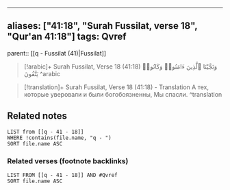 
---
aliases: ["41:18", "Surah Fussilat, verse 18", "Qur'an 41:18"]
tags: Qvref
---

parent:: [[q - Fussilat (41)|Fussilat]]

> [!arabic]+ Surah Fussilat, Verse 18 (41:18)
> <span class="quran-arabic">وَنَجَّيْنَا ٱلَّذِينَ ءَامَنُوا۟ وَكَانُوا۟ يَتَّقُونَ</span>
^arabic

> [!translation]+ Surah Fussilat, Verse 18 (41:18) - Translation
> А тех, которые уверовали и были богобоязненны, Мы спасли.
^translation



## Related notes
```dataview
LIST from [[q - 41 - 18]]
WHERE !contains(file.name, "q - ")
SORT file.name ASC
```

### Related verses (footnote backlinks)
```dataview
LIST FROM [[q - 41 - 18]] AND #Qvref
SORT file.name ASC
```

